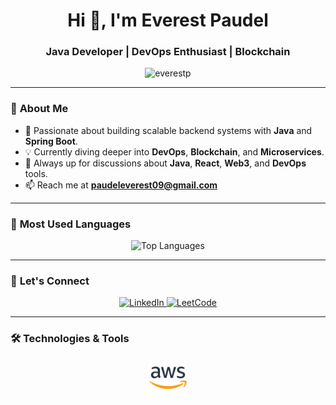 <h1 align="center">Hi 👋, I'm Everest Paudel</h1>
<h3 align="center">Java Developer | DevOps Enthusiast | Blockchain</h3>

<p align="center">
  <img src="https://komarev.com/ghpvc/?username=everestp&label=Profile%20views&color=0e75b6&style=flat" alt="everestp" />
</p>

---

### 🌱 **About Me**
- 🚀 Passionate about building scalable backend systems with **Java** and **Spring Boot**.
- 💡 Currently diving deeper into **DevOps**, **Blockchain**, and **Microservices**.
- 💬 Always up for discussions about **Java**, **React**, **Web3**, and **DevOps** tools.
- 📫 Reach me at **paudeleverest09@gmail.com**

---

### 🔹 **Most Used Languages**
<p align="center">
  <img src="https://github-readme-stats.vercel.app/api/top-langs/?username=everestp&layout=compact&theme=radical" alt="Top Languages"/>
</p>

---

### 🔗 **Let's Connect**
<p align="center">
  <a href="https://linkedin.com/in/everestp" target="blank">
    <img src="https://img.shields.io/badge/LinkedIn-0A66C2?style=flat&logo=linkedin&logoColor=white" alt="LinkedIn" />
  </a>
  <a href="https://www.leetcode.com/everestp" target="blank">
    <img src="https://img.shields.io/badge/LeetCode-FFA116?style=flat&logo=leetcode&logoColor=black" alt="LeetCode" />
  </a>
</p>

---

### 🛠 **Technologies & Tools**
<p align="center">
  <a href="https://aws.amazon.com" target="_blank">
    <img src="https://raw.githubusercontent.com/devicons/devicon/master/icons/amazonwebservices/amazonwebservices-original-wordmark.svg" alt="AWS" width="60" height="60"/>
  </a>
  <a href="https://www.docker.com/" target="_blank">
    <img src="https://raw.githubusercontent.com/devicons/devicon/master/icons
